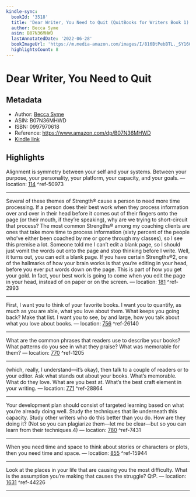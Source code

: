 ```yaml
---
kindle-sync:
  bookId: '3518'
  title: 'Dear Writer, You Need to Quit (QuitBooks for Writers Book 1)'
  author: Becca Syme
  asin: B07N36MHWD
  lastAnnotatedDate: '2022-06-28'
  bookImageUrl: 'https://m.media-amazon.com/images/I/816BtPebBTL._SY160.jpg'
  highlightsCount: 8
---
```

# Dear Writer, You Need to Quit
## Metadata
* Author: [Becca Syme](https://www.amazon.com/Becca-Syme/e/B07N3B7QTZ/ref=dp_byline_cont_ebooks_1)
* ASIN: B07N36MHWD
* ISBN: 0997970618
* Reference: https://www.amazon.com/dp/B07N36MHWD
* [Kindle link](kindle://book?action=open&asin=B07N36MHWD)

## Highlights
Alignment is symmetry between your self and your systems. Between your purpose, your personality, your platform, your capacity, and your goals. — location: [114](kindle://book?action=open&asin=B07N36MHWD&location=114) ^ref-50973

---
Several of these themes of Strength® cause a person to need more time processing. If a person does their best work when they process information over and over in their head before it comes out of their fingers onto the page (or their mouth, if they’re speaking), why are we trying to short-circuit that process? The most common Strengths® among my coaching clients are ones that take more time to process information (sixty percent of the people who’ve either been coached by me or gone through my classes), so I see this premise a lot. Someone told me I can’t edit a blank page, so I should just vomit the words out onto the page and stop thinking before I write. Well, it turns out, you can edit a blank page. If you have certain Strengths®2, one of the hallmarks of how your brain works is that you’re editing in your head, before you ever put words down on the page. This is part of how you get your gold. In fact, your best work is going to come when you edit the page in your head, instead of on paper or on the screen. — location: [181](kindle://book?action=open&asin=B07N36MHWD&location=181) ^ref-2993

---
First, I want you to think of your favorite books. I want you to quantify, as much as you are able, what you love about them. What keeps you going back? Make that list. I want you to see, by and large, how you talk about what you love about books. — location: [756](kindle://book?action=open&asin=B07N36MHWD&location=756) ^ref-26140

---
What are the common phrases that readers use to describe your books? What patterns do you see in what they praise? What was memorable for them? — location: [770](kindle://book?action=open&asin=B07N36MHWD&location=770) ^ref-1205

---
(which, really, I understand—it’s okay), then talk to a couple of readers or to your editor. Ask what stands out about your books. What’s memorable. What do they love. What are you best at. What’s the best craft element in your writing. — location: [771](kindle://book?action=open&asin=B07N36MHWD&location=771) ^ref-28864

---
Your development plan should consist of targeted learning based on what you’re already doing well. Study the techniques that lie underneath this capacity. Study other writers who do this better than you do. How are they doing it? (Not so you can plagiarize them—let me be clear—but so you can learn from their techniques.4) — location: [780](kindle://book?action=open&asin=B07N36MHWD&location=780) ^ref-7431

---
When you need time and space to think about stories or characters or plots, then you need time and space. — location: [855](kindle://book?action=open&asin=B07N36MHWD&location=855) ^ref-15944

---
Look at the places in your life that are causing you the most difficulty. What is the assumption you’re making that causes the struggle? QtP. — location: [1631](kindle://book?action=open&asin=B07N36MHWD&location=1631) ^ref-44226

---
